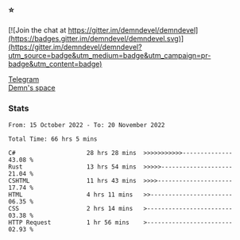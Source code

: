 ### :star:

[![Join the chat at https://gitter.im/demndevel/demndevel](https://badges.gitter.im/demndevel/demndevel.svg)](https://gitter.im/demndevel/demndevel?utm_source=badge&utm_medium=badge&utm_campaign=pr-badge&utm_content=badge)

[Telegram](https://t.me/demnometa) <br>
[Demn's space](http://demns.space)

### Stats

<!--START_SECTION:waka-->

```text
From: 15 October 2022 - To: 20 November 2022

Total Time: 66 hrs 5 mins

C#                    28 hrs 28 mins  >>>>>>>>>>>--------------   43.08 %
Rust                  13 hrs 54 mins  >>>>>--------------------   21.04 %
CSHTML                11 hrs 43 mins  >>>>---------------------   17.74 %
HTML                  4 hrs 11 mins   >>-----------------------   06.35 %
CSS                   2 hrs 14 mins   >------------------------   03.38 %
HTTP Request          1 hr 56 mins    >------------------------   02.93 %
```

<!--END_SECTION:waka-->

